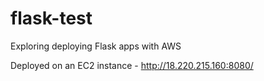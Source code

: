 # flask-test
Exploring deploying Flask apps with AWS

Deployed on an EC2 instance - http://18.220.215.160:8080/
